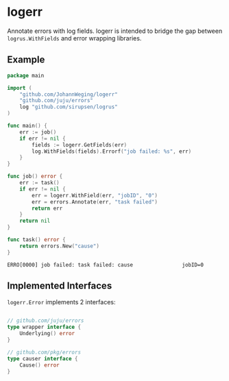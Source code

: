 # logerr
Annotate errors with log fields.
logerr is intended to bridge the gap between `logrus.WithFields` and error wrapping libraries.

## Example
```go
package main

import (
	"github.com/JohannWeging/logerr"
	"github.com/juju/errors"
	log "github.com/sirupsen/logrus"
)

func main() {
	err := job()
	if err != nil {
		fields := logerr.GetFields(err)
		log.WithFields(fields).Errorf("job failed: %s", err)
	}
}

func job() error {
	err := task()
	if err != nil {
		err = logerr.WithField(err, "jobID", "0")
		err = errors.Annotate(err, "task failed")
		return err
	}
	return nil
}

func task() error {
	return errors.New("cause")
}

```
```
ERRO[0000] job failed: task failed: cause                jobID=0
```

## Implemented Interfaces

`logerr.Error` implements 2 interfaces:
```go

// github.com/juju/errors
type wrapper interface {
	Underlying() error
}

// github.com/pkg/errors
type causer interface {
	Cause() error
}
```
